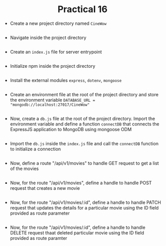 <h1 align = "center">Practical 16</h1>

- Create a new project directory named `CineWow`
```

```

- Navigate inside the project directory
```

```

- Create an `index.js` file for server entrypoint

```

```

- Initialize npm inside the project directory

```

```

- Install the external modules `express`, `dotenv`, `mongoose`

```

```

- Create an environment file at the root of the project directory and store the environment variable `DATABASE_URL = "mongodb://localhost:27017/CineWow"`

```

```

- Now, create a `db.js` file at the root of the project directory. Import the environment variable and define a function `connectDB` that connects the ExpressJS application 
to MongoDB using mongoose ODM

```

```

- Import the `db.js` inside the `index.js` file and call the `connectDB` function to initialize a connection

```

```

- Now, define a route "/api/v1/movies" to handle GET request to get a list of the movies

```

```

- Now, for the route "/api/v1/movies", define a handle to handle POST request that creates a new movie

```

```

- Now, for the route "/api/v1/movies/:id", define a handle to handle PATCH request that updates the details for a particular movie using the ID field provided as 
route parameter

```

```


- Now, for the route "/api/v1/movies/:id", define a handle to handle DELETE request thaat deleted particular movie using the ID field provided as route paramter

```

```



